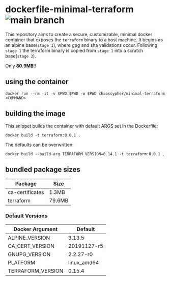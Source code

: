 # dockerfile-minimal-terraform ![main branch](https://github.com/ChaosCypher/dockerfile-minimal-terraform/actions/workflows/docker-publish.yml/badge.svg?branch=main)
This repository aims to create a secure, customizable, minimal docker container that exposes the `terraform` binary to a host machine. It begins as an alpine base(`stage 1`), where gpg and sha validations occur. Following `stage 1` the terraform binary is copied from `stage 1` into a scratch base(`stage 2`).

Only **80.9MB**!!

## using the container

```
docker run --rm -it -v $PWD:$PWD -w $PWD chaoscypher/minimal-terraform <COMMAND>
```

## building the image

This snippet builds the container with default ARGS set in the Dockerfile:

```
docker build -t terraform:0.0.1 .
```

The defaults can be overwritten:

```
docker build --build-arg TERRAFORM_VERSION=0.14.1 -t terraform:0.0.1 .
```

## bundled package sizes

|Package         |Size  |
---------------- | ------
|ca-certificates |1.3MB |
|terraform       |79.6MB|


### Default Versions

|Docker Argument         |Default    |
------------------------ | -----------
|ALPINE_VERSION          |3.13.5     |
|CA_CERT_VERSION         |20191127-r5|
|GNUPG_VERSION           |2.2.27-r0  |
|PLATFORM                |linux_amd64|
|TERRAFORM_VERSION       |0.15.4     |
